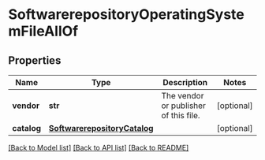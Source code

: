 # SoftwarerepositoryOperatingSystemFileAllOf

## Properties
Name | Type | Description | Notes
------------ | ------------- | ------------- | -------------
**vendor** | **str** | The vendor or publisher of this file.    | [optional] 
**catalog** | [**SoftwarerepositoryCatalog**](.md) |  | [optional] 

[[Back to Model list]](../README.md#documentation-for-models) [[Back to API list]](../README.md#documentation-for-api-endpoints) [[Back to README]](../README.md)


